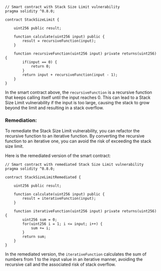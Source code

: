 ```solidity
// Smart contract with Stack Size Limit vulnerability
pragma solidity ^0.8.0;

contract StackSizeLimit {
    
    uint256 public result;
    
    function calculate(uint256 input) public {
        result = recursiveFunction(input);
    }
    
    function recursiveFunction(uint256 input) private returns(uint256) {
        if(input == 0) {
            return 0;
        }
        return input + recursiveFunction(input - 1);
    }
}
```

In the smart contract above, the `recursiveFunction` is a recursive function that keeps calling itself until the input reaches 0. This can lead to a Stack Size Limit vulnerability if the input is too large, causing the stack to grow beyond the limit and resulting in a stack overflow.

### Remediation:
To remediate the Stack Size Limit vulnerability, you can refactor the recursive function to an iterative function. By converting the recursive function to an iterative one, you can avoid the risk of exceeding the stack size limit.

Here is the remediated version of the smart contract:

```solidity
// Smart contract with remediated Stack Size Limit vulnerability
pragma solidity ^0.8.0;

contract StackSizeLimitRemediated {
    
    uint256 public result;
    
    function calculate(uint256 input) public {
        result = iterativeFunction(input);
    }
    
    function iterativeFunction(uint256 input) private returns(uint256) {
        uint256 sum = 0;
        for(uint256 i = 1; i <= input; i++) {
            sum += i;
        }
        return sum;
    }
}
```

In the remediated version, the `iterativeFunction` calculates the sum of numbers from 1 to the input value in an iterative manner, avoiding the recursive call and the associated risk of stack overflow.